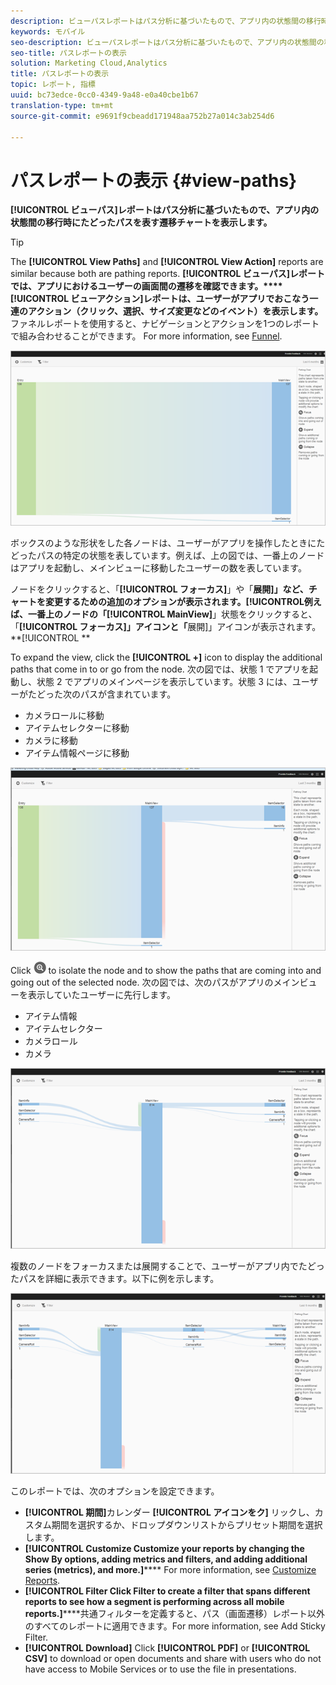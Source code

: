 ```yaml
---
description: ビューパスレポートはパス分析に基づいたもので、アプリ内の状態間の移行時にたどったパスを表す遷移チャートを表示します。
keywords: モバイル
seo-description: ビューパスレポートはパス分析に基づいたもので、アプリ内の状態間の移行時にたどったパスを表す遷移チャートを表示します。
seo-title: パスレポートの表示
solution: Marketing Cloud,Analytics
title: パスレポートの表示
topic: レポート, 指標
uuid: bc73edce-0cc0-4349-9a48-e0a40cbe1b67
translation-type: tm+mt
source-git-commit: e9691f9cbeadd171948aa752b27a014c3ab254d6

---
```



# パスレポートの表示 {#view-paths}

**[!UICONTROL ビューパス]レポートはパス分析に基づいたもので、アプリ内の状態間の移行時にたどったパスを表す遷移チャートを表示します。**

>[!TIP]
>
>The **[!UICONTROL View Paths]** and **[!UICONTROL View Action]** reports are similar because both are pathing reports. **[!UICONTROL ビューパス]レポートでは、アプリにおけるユーザーの画面間の遷移を確認できます。****[!UICONTROL ビューアクション]レポートは、ユーザーがアプリでおこなう一連のアクション（クリック、選択、サイズ変更などのイベント）を表示します。**&#x200B;ファネルレポートを使用すると、ナビゲーションとアクションを1つのレポートで組み合わせることができます。 For more information, see [Funnel](/help/using/usage/reports-funnel.md).

![ビューパス](assets/view_paths.png)

ボックスのような形状をした各ノードは、ユーザーがアプリを操作したときにたどったパスの特定の状態を表しています。例えば、上の図では、一番上のノードはアプリを起動し、メインビューに移動したユーザーの数を表しています。

ノードをクリックすると、「**[!UICONTROL フォーカス]**」や「**展開]」など、チャートを変更するための追加のオプションが表示されます。[!UICONTROL **&#x200B;例えば、一番上のノードの「**[!UICONTROL MainView]**」状態をクリックすると、「**[!UICONTROL フォーカス]」アイコンと「**&#x200B;展開]」アイコンが表示されます。**[!UICONTROL **

To expand the view, click the **[!UICONTROL +]** icon to display the additional paths that come in to or go from the node. 次の図では、状態 1 でアプリを起動し、状態 2 でアプリのメインページを表示しています。状態 3 には、ユーザーがたどった次のパスが含まれています。

* カメラロールに移動
* アイテムセレクターに移動
* カメラに移動
* アイテム情報ページに移動

![](assets/view_paths_expand.png)

Click ![focus icon](assets/icon_focus.png) to isolate the node and to show the paths that are coming into and going out of the selected node. 次の図では、次のパスがアプリのメインビューを表示していたユーザーに先行します。

* アイテム情報
* アイテムセレクター
* カメラロール
* カメラ

![パスフォーカスの表示](assets/view_paths_focus.png)

複数のノードをフォーカスまたは展開することで、ユーザーがアプリ内でたどったパスを詳細に表示できます。以下に例を示します。

![ビューパスマルチ](assets/view_paths_mult.png)

このレポートでは、次のオプションを設定できます。

* **[!UICONTROL 期間]**&#x200B;カレンダー **[!UICONTROL アイコンをク]** リックし、カスタム期間を選択するか、ドロップダウンリストからプリセット期間を選択します。
* **[!UICONTROL Customize
Customize your reports by changing the Show By options, adding metrics and filters, and adding additional series (metrics), and more.]****** For more information, see [Customize Reports](/help/using/usage/reports-customize/reports-customize.md).
* **[!UICONTROL Filter
Click Filter to create a filter that spans different reports to see how a segment is performing across all mobile reports.]******&#x200B;共通フィルターを定義すると、パス（画面遷移）レポート以外のすべてのレポートに適用できます。For more information, see Add Sticky Filter.[](/help/using/usage/reports-customize/t-sticky-filter.md)
* **[!UICONTROL Download]**
Click **[!UICONTROL PDF]** or **[!UICONTROL CSV]** to download or open documents and share with users who do not have access to Mobile Services or to use the file in presentations.